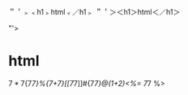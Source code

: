 ＂＇﹥﹤h1﹥html﹤／h1﹥
＂＇＞＜h1＞html＜／h1＞

"'><h1>html</h1>${{7*7}}${7*7}%{7+7}[[7*7]]#{7*7}@(1+2)<%= 7*7 %>
